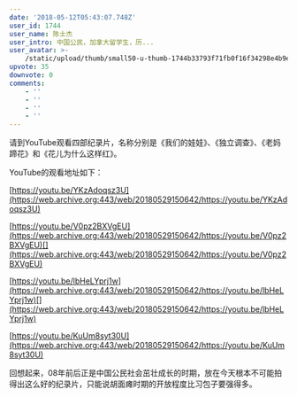 ```yaml
---
date: '2018-05-12T05:43:07.748Z'
user_id: 1744
user_name: 陈士杰
user_intro: 中国公民，加拿大留学生，历...
user_avatar: >-
    /static/upload/thumb/small50-u-thumb-1744b33793f71fb0f16f34298e4b9ea5b3029c60d1bc.png
upvote: 35
downvote: 0
comments:
    - ''
    - ''
    - ''
    - ''
---
```


请到YouTube观看四部纪录片，名称分别是《我们的娃娃》、《独立调查》、《老妈蹄花》和《花儿为什么这样红》。

YouTube的观看地址如下：

[https://youtu.be/YKzAdoqsz3U](https://web.archive.org:443/web/20180529150642/https://youtu.be/YKzAdoqsz3U)  

[https://youtu.be/V0pz2BXVgEU](https://web.archive.org:443/web/20180529150642/https://youtu.be/V0pz2BXVgEU)[](https://web.archive.org:443/web/20180529150642/https://youtu.be/V0pz2BXVgEU)

[https://youtu.be/lbHeLYprj1w](https://web.archive.org:443/web/20180529150642/https://youtu.be/lbHeLYprj1w)[](https://web.archive.org:443/web/20180529150642/https://youtu.be/lbHeLYprj1w)

[https://youtu.be/KuUm8syt30U](https://web.archive.org:443/web/20180529150642/https://youtu.be/KuUm8syt30U)  

回想起来，08年前后正是中国公民社会茁壮成长的时期，放在今天根本不可能拍得出这么好的纪录片，只能说胡面瘫时期的开放程度比习包子要强得多。
